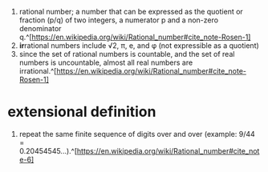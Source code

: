 1. rational number; a number that can be expressed as the quotient or fraction (p/q) of two integers, a numerator p and a non-zero denominator q.^[https://en.wikipedia.org/wiki/Rational_number#cite_note-Rosen-1]
2. **ir**rational numbers include √2, π, e, and φ (not expressible as a quotient)
3. since the set of rational numbers is countable, and the set of real numbers is uncountable, almost all real numbers are irrational.^[https://en.wikipedia.org/wiki/Rational_number#cite_note-Rosen-1]

# extensional definition
1. repeat the same finite sequence of digits over and over (example: 9/44 = 0.20454545...).^[https://en.wikipedia.org/wiki/Rational_number#cite_note-6]